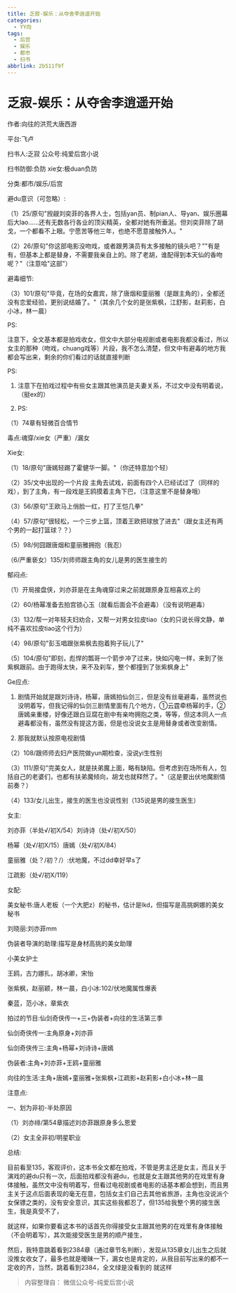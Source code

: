 ```yaml
---
title: 乏寂-娱乐：从夺舍李逍遥开始
categories:
  - YY向
tags:
  - 后宫
  - 娱乐
  - 都市
  - 扫书
abbrlink: 2b511f9f
---
```

# 乏寂-娱乐：从夺舍李逍遥开始
作者:向往的洪荒大唐西游

平台:飞卢

扫书人:乏寂 公众号:纯爱后宫小说

扫书防御:负防 xie女:极duan负防

分类:都市/娱乐/后宫

避du意识（可忽略）:

（1）25/原句"觊觎刘奕菲的各界人士，包括yan员、制pian人、导yan、娱乐圈幕后大lao......还有无数各行各业的顶尖精英，全都对她有所垂涎。但刘奕菲除了胡戈，一个都看不上眼。宁愿苦等他三年，也绝不愿意接触外人。"

（2）26/原句"你这部电影没吻戏，或者跟男演员有太多接触的镜头吧？""有是有，但基本上都是替身，不需要我亲自上的。除了老胡，谁配得到本天仙的香吻呢？"（注意哈"这部"）

避毒细节:

（3）101/原句"毕竟，在场的女嘉宾，除了唐烟和童丽雅（是跟主角的），全都还没有恋爱经验，更别说结婚了。"（其余几个女的是张紫枫，江舒影，赵莉影，白小冰，林一晨）

PS:

注意下，全文基本都是拍戏收女，但文中大部分电视剧或者电影我都没看过，所以女主的那种（吻戏，chuang戏等）片段，我不怎么清楚，但文中有避毒的地方我都会写出来，剩余的你们看过的话就直接判断

PS:

1.  注意下在拍戏过程中有些女主跟其他演员是夫妻关系，不过文中没有明着说，（挺ex的）

2.  PS:

（1）74章有轻微百合情节

毒点:魂穿/xie女（严重）/漏女

Xie女:

（1）18/原句"唐嫣轻踢了霍健华一脚。"（你还特意加个轻）

（2）35/文中出现的一个片段
主角去试戏，前面有四个人已经试过了（同样的戏），到了主角，有一段戏是王鸥摸着主角下巴，（注意这里不是替身哦）

（3）56/原句"王欧马上俏脸一红，打了王恺几拳"

（4）57/原句"很轻松，一个三步上篮，顶着王欧把球放了进去"（跟女主还有两个男的一起打篮球？？）

（5）98/何囧跟唐烟和童丽雅拥抱（我忍）

（6/严重亵女）135/刘师师跟主角的女儿是男的医生接生的

郁闷点:

（1）开局接盘侠，刘亦菲是在主角魂穿过来之前就跟原身互相喜欢上的

（2）60/杨幂准备去拍宫锁心玉（就看后面会不会避毒）（没有说明避毒）

（3）132/帮一对年轻夫妇劝合，又帮一对男女拉皮tiao（女的只说长得文静，单纯不喜欢拉皮tiao这个行为）

（4）98/原句"彭玉唱跟张紫枫去抱着狗子玩儿了"

（5）104/原句"即刻，彪悍的瓢哥一个箭步冲了过来，快如闪电一样，来到了张紫枫跟前。由于跑得太快，来不及刹车，整个都撞到了张紫枫身上"

Ge应点:

1.  剧情开始就是跟刘诗诗，杨幂，唐嫣拍仙剑三，但是没有丝毫避毒，虽然说也没明着写，但我记得的仙剑三剧情里面有几个地方，①云霆牵杨幂的手，②唐嫣亲重楼，好像还跟白豆腐在剧中有亲吻拥抱之类，等等，但这本同人一点避毒都没有，虽然没有提这方面，但是也没说女主是用替身或者改变剧情。

2.  那我就默认按原电视剧情

（2）108/跟师师去妇产医院做yun期检查，没说yi生性别

（3）111/原句"完美女人，就是扶弟魔上面，略有缺陷。但考虑到在场所有人，包括自己的老婆们，也都有扶弟魔倾向，胡戈也就释然了。"（这是要出伏地魔剧情前奏？）

（4）133/女儿出生，接生的医生也没说性别（135说是男的接生医生）

女主:

刘亦菲（半处√/初X/54）刘诗诗（处√/初X/50）

杨幂（处√/初X/15）唐嫣（处√/初Ⅹ/84）

童丽雅（处？/初？/）:伏地魔，不过dd幸好早s了

江疏影（处√/初X/119）

女配:

美女秘书:唐人老板（一个大肥z）的秘书，估计是lkd，但描写是高挑婀娜的美女秘书

刘晓丽:刘亦菲mm

伪装者导演的助理:描写是身材高挑的美女助理

小美女护士

王鸥，古力娜扎，胡冰卿，宋怡

张紫枫，赵丽颖，林一晨，白小冰:102/伏地魔属性爆表

秦蓝，范小冰，章紫衣

拍过的节目:仙剑奇侠传一+三+伪装者+向往的生活第三季

仙剑奇侠传一:主角原身+刘亦菲

仙剑奇侠传三:主角+杨幂+刘诗诗+唐嫣

伪装者:主角+刘亦菲+王鸥+童丽雅

向往的生活:主角+唐嫣+童丽雅+张紫枫+江疏影+赵莉影+白小冰+林一晨

注意点:

一、划为非初-半处原因

（1）刘亦绯/第54章描述刘亦菲跟原身多么恩爱

（2）女主全非初/明星职业

总结:

目前看至135，客观评价，这本书全文都在拍戏，不管是男主还是女主，而且关于演戏的避du只有一次，后面拍戏都没有避du，也就是女主跟其他男的在戏里有身体接触，虽然文中没有明着写，但看过电视剧或者电影的话基本都会想到，而且男主关于这点后面表现的毫无在意，包括女主们自己去其他省旅游，主角也没说派个女保镖之类的，没有安全意识，其实这些我都忍了，但135给我整个男的接生医生，我是真受不了，

就这样，如果你要看这本书的话首先你得接受女主跟其他男的在戏里有身体接触（不会明着写），其次能接受医生是男的顺产接生，

然后，我特意跳着看到2384章（通过章节名判断），发现从135章女儿出生之后就没推女收女了，最多也就是暧昧一下，漏女也是肯定的，从我目前写出来的都不一定收的齐，当然，跳着看到2384，全文绿是没看到的
就这样


> 内容整理自： 微信公众号-纯爱后宫小说